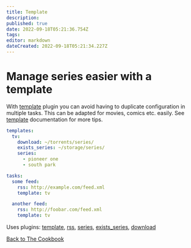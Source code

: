 ```yaml
---
title: Template
description: 
published: true
date: 2022-09-18T05:21:36.754Z
tags: 
editor: markdown
dateCreated: 2022-09-18T05:21:34.227Z
---
```


# Manage series easier with a template
With [template](/Plugins/template) plugin you can avoid having to duplicate configuration in multiple tasks. This can be adapted for movies, comics etc. easily. See [template](/Plugins/template) documentation for more tips.

```yaml
templates:
  tv:
    download: ~/torrents/series/
    exists_series: ~/storage/series/
    series:
      - pioneer one
      - south park

tasks:
  some feed:
    rss: http://example.com/feed.xml
    template: tv

  another feed:
    rss: http://foobar.com/feed.xml
    template: tv
```  

Uses plugins: [template](/Plugins/template), [rss](/Plugins/rss), [series](/Plugins/series), [exists_series](/Plugins/exists_series), [download](/Plugins/download)

[Back to The Cookbook](/Cookbook)